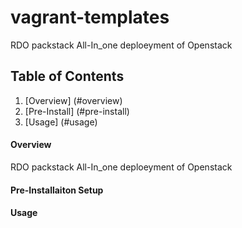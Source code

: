 # vagrant-templates
RDO packstack All-In_one deploeyment of Openstack


## Table of Contents

1. [Overview] (#overview)
2. [Pre-Install] (#pre-install)
3. [Usage] (#usage)


#### Overview

RDO packstack All-In_one deploeyment of Openstack

#### Pre-Installaiton Setup


#### Usage


